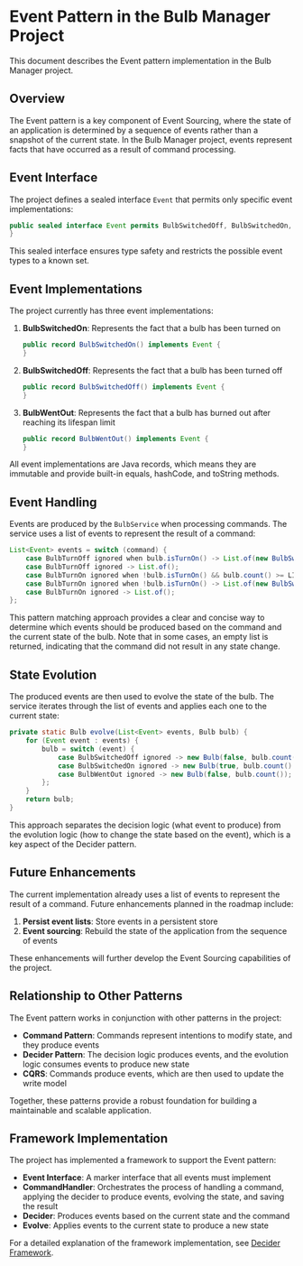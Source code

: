 # Event Pattern in the Bulb Manager Project

This document describes the Event pattern implementation in the Bulb Manager project.

## Overview

The Event pattern is a key component of Event Sourcing, where the state of an application is determined by a sequence of events rather than a snapshot of the current state. In the Bulb Manager project, events represent facts that have occurred as a result of command processing.

## Event Interface

The project defines a sealed interface `Event` that permits only specific event implementations:

```java
public sealed interface Event permits BulbSwitchedOff, BulbSwitchedOn, BulbWentOut {
}
```

This sealed interface ensures type safety and restricts the possible event types to a known set.

## Event Implementations

The project currently has three event implementations:

1. **BulbSwitchedOn**: Represents the fact that a bulb has been turned on
   ```java
   public record BulbSwitchedOn() implements Event {
   }
   ```

2. **BulbSwitchedOff**: Represents the fact that a bulb has been turned off
   ```java
   public record BulbSwitchedOff() implements Event {
   }
   ```

3. **BulbWentOut**: Represents the fact that a bulb has burned out after reaching its lifespan limit
   ```java
   public record BulbWentOut() implements Event {
   }
   ```

All event implementations are Java records, which means they are immutable and provide built-in equals, hashCode, and toString methods.

## Event Handling

Events are produced by the `BulbService` when processing commands. The service uses a list of events to represent the result of a command:

```java
List<Event> events = switch (command) {
    case BulbTurnOff ignored when bulb.isTurnOn() -> List.of(new BulbSwitchedOff());
    case BulbTurnOff ignored -> List.of();
    case BulbTurnOn ignored when !bulb.isTurnOn() && bulb.count() >= LIMIT -> List.of(new BulbWentOut());
    case BulbTurnOn ignored when !bulb.isTurnOn() -> List.of(new BulbSwitchedOn());
    case BulbTurnOn ignored -> List.of();
};
```

This pattern matching approach provides a clear and concise way to determine which events should be produced based on the command and the current state of the bulb. Note that in some cases, an empty list is returned, indicating that the command did not result in any state change.

## State Evolution

The produced events are then used to evolve the state of the bulb. The service iterates through the list of events and applies each one to the current state:

```java
private static Bulb evolve(List<Event> events, Bulb bulb) {
    for (Event event : events) {
        bulb = switch (event) {
            case BulbSwitchedOff ignored -> new Bulb(false, bulb.count());
            case BulbSwitchedOn ignored -> new Bulb(true, bulb.count() + 1);
            case BulbWentOut ignored -> new Bulb(false, bulb.count());
        };
    }
    return bulb;
}
```

This approach separates the decision logic (what event to produce) from the evolution logic (how to change the state based on the event), which is a key aspect of the Decider pattern.

## Future Enhancements

The current implementation already uses a list of events to represent the result of a command. Future enhancements planned in the roadmap include:

1. **Persist event lists**: Store events in a persistent store
2. **Event sourcing**: Rebuild the state of the application from the sequence of events

These enhancements will further develop the Event Sourcing capabilities of the project.

## Relationship to Other Patterns

The Event pattern works in conjunction with other patterns in the project:

- **Command Pattern**: Commands represent intentions to modify state, and they produce events
- **Decider Pattern**: The decision logic produces events, and the evolution logic consumes events to produce new state
- **CQRS**: Commands produce events, which are then used to update the write model

Together, these patterns provide a robust foundation for building a maintainable and scalable application.

## Framework Implementation

The project has implemented a framework to support the Event pattern:

- **Event Interface**: A marker interface that all events must implement
- **CommandHandler**: Orchestrates the process of handling a command, applying the decider to produce events, evolving the state, and saving the result
- **Decider**: Produces events based on the current state and the command
- **Evolve**: Applies events to the current state to produce a new state

For a detailed explanation of the framework implementation, see [Decider Framework](decider_framework.md).
